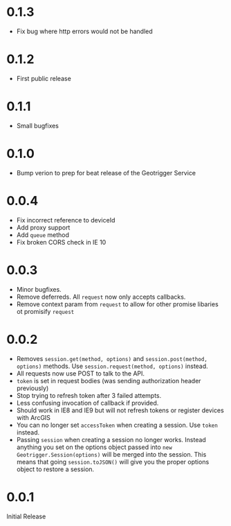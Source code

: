 # 0.1.3
* Fix bug where http errors would not be handled

# 0.1.2
* First public release

# 0.1.1
* Small bugfixes

# 0.1.0
* Bump verion to prep for beat release of the Geotrigger Service

# 0.0.4
* Fix incorrect reference to deviceId
* Add proxy support
* Add `queue` method
* Fix broken CORS check in IE 10

# 0.0.3
* Minor bugfixes.
* Remove deferreds. All `request` now only accepts callbacks.
* Remove context param from `request` to allow for other promise libaries ot promisify `request`

# 0.0.2
* Removes `session.get(method, options)` and `session.post(method, options)` methods. Use `session.request(method, options)` instead.
* All requests now use POST to talk to the API.
* `token` is set in request bodies (was sending authorization header previously)
* Stop trying to refresh token after 3 failed attempts.
* Less confusing invocation of callback if provided.
* Should work in IE8 and IE9 but will not refresh tokens or register devices with ArcGIS
* You can no longer set `accessToken` when creating a session. Use `token` instead.
* Passing `session` when creating a session no longer works. Instead anything you set on the options object passed into `new Geotrigger.Session(options)` will be merged into the session. This means that going `session.toJSON()` will give you the proper options object to restore a session.

# 0.0.1
Initial Release
